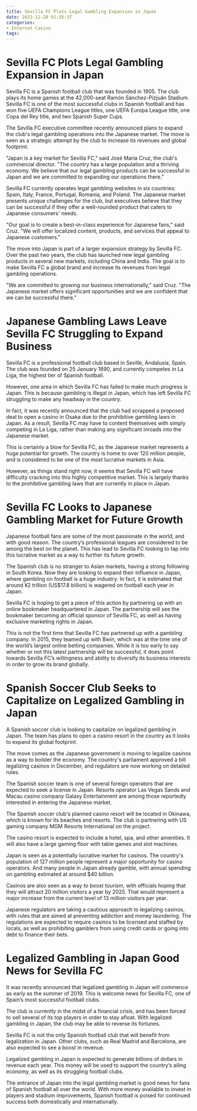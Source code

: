 ```yaml
---
title: Sevilla FC Plots Legal Gambling Expansion in Japan
date: 2022-11-20 01:35:37
categories:
- Internet Casino
tags:
---
```



#  Sevilla FC Plots Legal Gambling Expansion in Japan

Sevilla FC is a Spanish football club that was founded in 1905. The club plays its home games at the 42,000-seat Ramón Sánchez-Pizjuán Stadium. Sevilla FC is one of the most successful clubs in Spanish football and has won five UEFA Champions League titles, one UEFA Europa League title, one Copa del Rey title, and two Spanish Super Cups.

The Sevilla FC executive committee recently announced plans to expand the club's legal gambling operations into the Japanese market. The move is seen as a strategic attempt by the club to increase its revenues and global footprint.

"Japan is a key market for Sevilla FC," said José María Cruz, the club's commercial director. "The country has a large population and a thriving economy. We believe that our legal gambling products can be successful in Japan and we are committed to expanding our operations there."

Sevilla FC currently operates legal gambling websites in six countries: Spain, Italy, France, Portugal, Romania, and Poland. The Japanese market presents unique challenges for the club, but executives believe that they can be successful if they offer a well-rounded product that caters to Japanese consumers' needs.

"Our goal is to create a best-in-class experience for Japanese fans," said Cruz. "We will offer localized content, products, and services that appeal to Japanese customers."

The move into Japan is part of a larger expansion strategy by Sevilla FC. Over the past two years, the club has launched new legal gambling products in several new markets, including China and India. The goal is to make Sevilla FC a global brand and increase its revenues from legal gambling operations.

"We are committed to growing our business internationally," said Cruz. "The Japanese market offers significant opportunities and we are confident that we can be successful there."

#  Japanese Gambling Laws Leave Sevilla FC Struggling to Expand Business

<!-- People in Japan are not able to gamble at casinos. This is because of the country's gambling laws, which leave Sevilla FC struggling to expand their business in the country. -->

Sevilla FC is a professional football club based in Seville, Andalusia, Spain. The club was founded on 25 January 1890, and currently competes in La Liga, the highest tier of Spanish football.

However, one area in which Sevilla FC has failed to make much progress is Japan. This is because gambling is illegal in Japan, which has left Sevilla FC struggling to make any headway in the country.

In fact, it was recently announced that the club had scrapped a proposed deal to open a casino in Osaka due to the prohibitive gambling laws in Japan. As a result, Sevilla FC may have to content themselves with simply competing in La Liga, rather than making any significant inroads into the Japanese market.

This is certainly a blow for Sevilla FC, as the Japanese market represents a huge potential for growth. The country is home to over 120 million people, and is considered to be one of the most lucrative markets in Asia.

However, as things stand right now, it seems that Sevilla FC will have difficulty cracking into this highly competitive market. This is largely thanks to the prohibitive gambling laws that are currently in place in Japan.

#  Sevilla FC Looks to Japanese Gambling Market for Future Growth

 Japanese football fans are some of the most passionate in the world, and with good reason. The country’s professional leagues are considered to be among the best on the planet. This has lead to Sevilla FC looking to tap into this lucrative market as a way to further its future growth.

The Spanish club is no stranger to Asian markets, having a strong following in South Korea. Now they are looking to expand their influence in Japan, where gambling on football is a huge industry. In fact, it is estimated that around ¥2 trillion (US$17.8 billion) is wagered on football each year in Japan.

Sevilla FC is hoping to get a piece of this action by partnering up with an online bookmaker headquartered in Japan. The partnership will see the bookmaker becoming an official sponsor of Sevilla FC, as well as having exclusive marketing rights in Japan.

This is not the first time that Sevilla FC has partnered up with a gambling company. In 2015, they teamed up with Bwin, which was at the time one of the world’s largest online betting companies. While it is too early to say whether or not this latest partnership will be successful, it does point towards Sevilla FC’s willingness and ability to diversify its business interests in order to grow its brand globally.

#  Spanish Soccer Club Seeks to Capitalize on Legalized Gambling in Japan

A Spanish soccer club is looking to capitalize on legalized gambling in Japan. The team has plans to open a casino resort in the country as it looks to expand its global footprint.

The move comes as the Japanese government is moving to legalize casinos as a way to bolster the economy. The country's parliament approved a bill legalizing casinos in December, and regulators are now working on detailed rules.

The Spanish soccer team is one of several foreign operators that are expected to seek a license in Japan. Resorts operator Las Vegas Sands and Macau casino company Galaxy Entertainment are among those reportedly interested in entering the Japanese market.

The Spanish soccer club's planned casino resort will be located in Okinawa, which is known for its beaches and resorts. The club is partnering with US gaming company MGM Resorts International on the project.

The casino resort is expected to include a hotel, spa, and other amenities. It will also have a large gaming floor with table games and slot machines.

Japan is seen as a potentially lucrative market for casinos. The country's population of 127 million people represent a major opportunity for casino operators. And many people in Japan already gamble, with annual spending on gambling estimated at around $40 billion.

Casinos are also seen as a way to boost tourism, with officials hoping that they will attract 20 million visitors a year by 2025. That would represent a major increase from the current level of 13 million visitors per year.

Japanese regulators are taking a cautious approach to legalizing casinos, with rules that are aimed at preventing addiction and money laundering. The regulations are expected to require casinos to be licensed and staffed by locals, as well as prohibiting gamblers from using credit cards or going into debt to finance their bets.

#  Legalized Gambling in Japan Good News for Sevilla FC

It was recently announced that legalized gambling in Japan will commence as early as the summer of 2019. This is welcome news for Sevilla FC, one of Spain’s most successful football clubs.

The club is currently in the midst of a financial crisis, and has been forced to sell several of its top players in order to stay afloat. With legalized gambling in Japan, the club may be able to reverse its fortunes.

Sevilla FC is not the only Spanish football club that will benefit from legalization in Japan. Other clubs, such as Real Madrid and Barcelona, are also expected to see a boost in revenue.

Legalized gambling in Japan is expected to generate billions of dollars in revenue each year. This money will be used to support the country’s ailing economy, as well as its struggling football clubs.

The entrance of Japan into the legal gambling market is good news for fans of Spanish football all over the world. With more money available to invest in players and stadium improvements, Spanish football is poised for continued success both domestically and internationally.